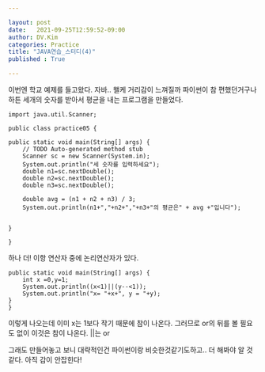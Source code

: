 ```yaml
---

layout: post
date:   2021-09-25T12:59:52-09:00
author: DV.Kim
categories: Practice
title: "JAVA연습_스터디(4)"
published : True

---
```

이번엔 학교 예제를 들고왔다. 
자바.. 왤케 거리감이 느껴질까 파이썬이 참 편했던거구나
하튼 세개의 숫자를 받아서 평균을 내는 프로그램을 만들었다. 


	import java.util.Scanner;

	public class practice05 {

	public static void main(String[] args) {
		// TODO Auto-generated method stub
		Scanner sc = new Scanner(System.in);
		System.out.println("세 숫자를 입력하세요");
		double n1=sc.nextDouble();
		double n2=sc.nextDouble();
		double n3=sc.nextDouble();
		
		double avg = (n1 + n2 + n3) / 3;
		System.out.println(n1+","+n2+","+n3+"의 평균은" + avg +"입니다");
		
		
	}

	}

하나 더! 이항 연산자 중에 논리연산자가 있다. 

	public static void main(String[] args) {
		int x =0,y=1;
		System.out.println((x<1)||(y--<1));
		System.out.println("x= "+x+", y = "+y);
	}
	}

이렇게 나오는데 이미 x는 1보다 작기 때문에 참이 나온다. 그러므로 or의 뒤를 볼 필요도 없이 이것은 참이 나온다.  ||는 or 




그래도 만들어놓고 보니 대략적인건 파이썬이랑 비슷한것같기도하고..
더 해봐야 알 것 같다. 아직 감이 안잡힌다!